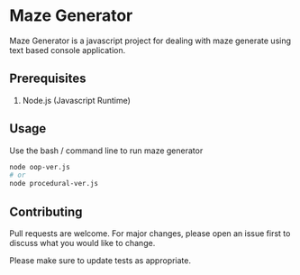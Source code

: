 # Maze Generator

Maze Generator is a javascript project for dealing with maze generate using text based console application.

## Prerequisites

1. Node.js (Javascript Runtime)

## Usage

Use the bash / command line to run maze generator

```bash
node oop-ver.js
# or
node procedural-ver.js
```

## Contributing
Pull requests are welcome. For major changes, please open an issue first to discuss what you would like to change.

Please make sure to update tests as appropriate.
